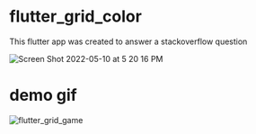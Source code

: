 # flutter_grid_color

This flutter app was created to answer a stackoverflow question 


![Screen Shot 2022-05-10 at 5 20 16 PM](https://user-images.githubusercontent.com/16275252/167748884-5272afef-d0b0-4299-b793-2516a0b27fbd.png)



# demo gif

![flutter_grid_game](https://user-images.githubusercontent.com/16275252/167748818-909991eb-30eb-408f-a22d-e355f31ba230.gif)
